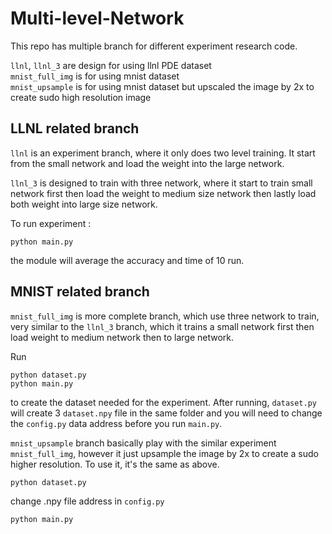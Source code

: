 # Multi-level-Network

This repo has multiple branch for different experiment research code. 

```llnl```, ```llnl_3``` are design for using llnl PDE dataset <br>
```mnist_full_img``` is for using mnist dataset <br>
```mnist_upsample``` is for using mnist dataset but upscaled the image by 2x to create sudo high resolution image <br>

## LLNL related branch

```llnl``` is an experiment branch, where it only does two level training. It start from the small network and load the weight into the large network. 

```llnl_3``` is designed to train with three network, where it start to train small network first then load the weight to medium size network then lastly load both weight into large size network. 

To run experiment : 
```
python main.py
```
the module will average the accuracy and time of 10 run.

## MNIST related branch

```mnist_full_img``` is more complete branch, which use three network to train, very similar to the ```llnl_3``` branch, which it trains a small network first then load weight to medium network then to large network. 

Run
```
python dataset.py
python main.py
```
to create the dataset needed for the experiment. After running, ```dataset.py``` will create 3 ```dataset.npy``` file in the same folder and you will need to change the ```config.py``` data address before you run ```main.py```.

```mnist_upsample``` branch basically play with the similar experiment ``` mnist_full_img```, however it just upsample the image by 2x to create a sudo higher resolution. To use it, it's the same as above.
```
python dataset.py
```
change .npy file address in ```config.py``` <br>
```
python main.py
```





